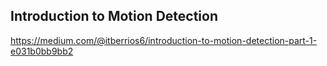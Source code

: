 ## Introduction to Motion Detection


https://medium.com/@itberrios6/introduction-to-motion-detection-part-1-e031b0bb9bb2